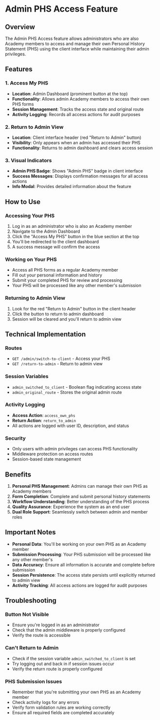 # Admin PHS Access Feature

## Overview

The Admin PHS Access feature allows administrators who are also Academy members to access and manage their own Personal History Statement (PHS) using the client interface while maintaining their admin privileges.

## Features

### 1. Access My PHS
- **Location**: Admin Dashboard (prominent button at the top)
- **Functionality**: Allows admin Academy members to access their own PHS forms
- **Session Management**: Tracks the access state and original route
- **Activity Logging**: Records all access actions for audit purposes

### 2. Return to Admin View
- **Location**: Client interface header (red "Return to Admin" button)
- **Visibility**: Only appears when an admin has accessed their PHS
- **Functionality**: Returns to admin dashboard and clears access session

### 3. Visual Indicators
- **Admin PHS Badge**: Shows "Admin PHS" badge in client interface
- **Success Messages**: Displays confirmation messages for all access actions
- **Info Modal**: Provides detailed information about the feature

## How to Use

### Accessing Your PHS
1. Log in as an administrator who is also an Academy member
2. Navigate to the Admin Dashboard
3. Click the "Access My PHS" button in the blue section at the top
4. You'll be redirected to the client dashboard
5. A success message will confirm the access

### Working on Your PHS
- Access all PHS forms as a regular Academy member
- Fill out your personal information and history
- Submit your completed PHS for review and processing
- Your PHS will be processed like any other member's submission

### Returning to Admin View
1. Look for the red "Return to Admin" button in the client header
2. Click the button to return to admin dashboard
3. Session will be cleared and you'll return to admin view

## Technical Implementation

### Routes
- `GET /admin/switch-to-client` - Access your PHS
- `GET /return-to-admin` - Return to admin view

### Session Variables
- `admin_switched_to_client` - Boolean flag indicating access state
- `admin_original_route` - Stores the original admin route

### Activity Logging
- **Access Action**: `access_own_phs`
- **Return Action**: `return_to_admin`
- All actions are logged with user ID, description, and status

### Security
- Only users with admin privileges can access PHS functionality
- Middleware protection on access routes
- Session-based state management

## Benefits

1. **Personal PHS Management**: Admins can manage their own PHS as Academy members
2. **Form Completion**: Complete and submit personal history statements
3. **Workflow Understanding**: Better understanding of the PHS process
4. **Quality Assurance**: Experience the system as an end user
5. **Dual Role Support**: Seamlessly switch between admin and member roles

## Important Notes

- **Personal Data**: You'll be working on your own PHS as an Academy member
- **Submission Processing**: Your PHS submission will be processed like any other member's
- **Data Accuracy**: Ensure all information is accurate and complete before submission
- **Session Persistence**: The access state persists until explicitly returned to admin view
- **Activity Tracking**: All access actions are logged for audit purposes

## Troubleshooting

### Button Not Visible
- Ensure you're logged in as an administrator
- Check that the admin middleware is properly configured
- Verify the route is accessible

### Can't Return to Admin
- Check if the session variable `admin_switched_to_client` is set
- Try logging out and back in if session issues occur
- Verify the return route is properly configured

### PHS Submission Issues
- Remember that you're submitting your own PHS as an Academy member
- Check activity logs for any errors
- Verify form validation rules are working correctly
- Ensure all required fields are completed accurately 